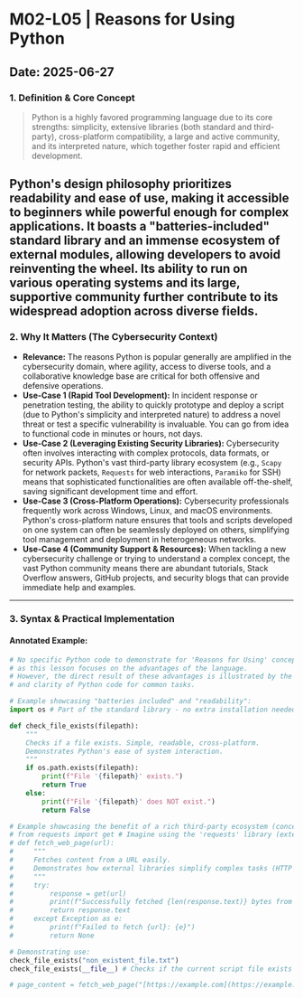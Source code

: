 # M02-L05 | Reasons for Using Python

**Date:** 2025-06-27
---
### 1. Definition & Core Concept
> Python is a highly favored programming language due to its core strengths: simplicity, extensive libraries (both standard and third-party), cross-platform compatibility, a large and active community, and its interpreted nature, which together foster rapid and efficient development.

Python's design philosophy prioritizes readability and ease of use, making it accessible to beginners while powerful enough for complex applications. It boasts a "batteries-included" standard library and an immense ecosystem of external modules, allowing developers to avoid reinventing the wheel. Its ability to run on various operating systems and its large, supportive community further contribute to its widespread adoption across diverse fields.
---
### 2. Why It Matters (The Cybersecurity Context)
* **Relevance:** The reasons Python is popular generally are amplified in the cybersecurity domain, where agility, access to diverse tools, and a collaborative knowledge base are critical for both offensive and defensive operations.
* **Use-Case 1 (Rapid Tool Development):** In incident response or penetration testing, the ability to quickly prototype and deploy a script (due to Python's simplicity and interpreted nature) to address a novel threat or test a specific vulnerability is invaluable. You can go from idea to functional code in minutes or hours, not days.
* **Use-Case 2 (Leveraging Existing Security Libraries):** Cybersecurity often involves interacting with complex protocols, data formats, or security APIs. Python's vast third-party library ecosystem (e.g., `Scapy` for network packets, `Requests` for web interactions, `Paramiko` for SSH) means that sophisticated functionalities are often available off-the-shelf, saving significant development time and effort.
* **Use-Case 3 (Cross-Platform Operations):** Cybersecurity professionals frequently work across Windows, Linux, and macOS environments. Python's cross-platform nature ensures that tools and scripts developed on one system can often be seamlessly deployed on others, simplifying tool management and deployment in heterogeneous networks.
* **Use-Case 4 (Community Support & Resources):** When tackling a new cybersecurity challenge or trying to understand a complex concept, the vast Python community means there are abundant tutorials, Stack Overflow answers, GitHub projects, and security blogs that can provide immediate help and examples.
---
### 3. Syntax & Practical Implementation
#### Annotated Example:
```python
# No specific Python code to demonstrate for 'Reasons for Using' concept itself,
# as this lesson focuses on the advantages of the language.
# However, the direct result of these advantages is illustrated by the brevity
# and clarity of Python code for common tasks.

# Example showcasing "batteries included" and "readability":
import os # Part of the standard library - no extra installation needed

def check_file_exists(filepath):
    """
    Checks if a file exists. Simple, readable, cross-platform.
    Demonstrates Python's ease of system interaction.
    """
    if os.path.exists(filepath):
        print(f"File '{filepath}' exists.")
        return True
    else:
        print(f"File '{filepath}' does NOT exist.")
        return False

# Example showcasing the benefit of a rich third-party ecosystem (conceptual):
# from requests import get # Imagine using the 'requests' library (external)
# def fetch_web_page(url):
#     """
#     Fetches content from a URL easily.
#     Demonstrates how external libraries simplify complex tasks (HTTP requests).
#     """
#     try:
#         response = get(url)
#         print(f"Successfully fetched {len(response.text)} bytes from {url}")
#         return response.text
#     except Exception as e:
#         print(f"Failed to fetch {url}: {e}")
#         return None

# Demonstrating use:
check_file_exists("non_existent_file.txt")
check_file_exists(__file__) # Checks if the current script file exists

# page_content = fetch_web_page("[https://example.com](https://example.com)")